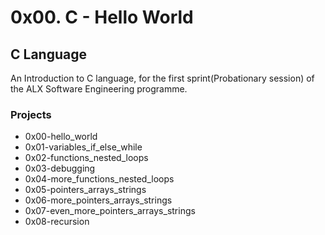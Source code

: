 # 0x00. C - Hello World
## C Language

An Introduction to C language, for the first sprint(Probationary session) of the ALX Software Engineering programme.

### Projects

- 0x00-hello_world
- 0x01-variables_if_else_while
- 0x02-functions_nested_loops
- 0x03-debugging
- 0x04-more_functions_nested_loops
- 0x05-pointers_arrays_strings
- 0x06-more_pointers_arrays_strings
- 0x07-even_more_pointers_arrays_strings
- 0x08-recursion
